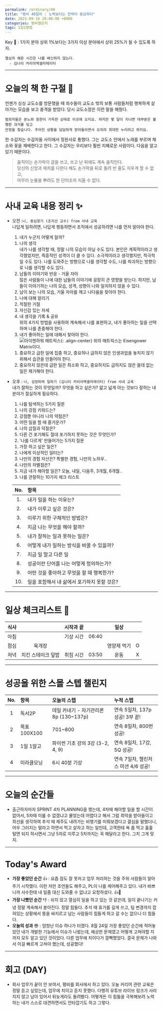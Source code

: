 ```yaml
---
permalink: /ordinary/40
title: "평비 40일차 : 노력보다는 전략이 중요하다"
date: 2021-09-16 20:00:00 +0900
categories: 평비챌린지
tags: 1일1평범
---  
```

Key 🔑 : 1가지 분야 상위 1%보다는 3가지 이상 분야에서 상위 25%가 될 수 있도록 하자.
```
열심히 해온 시간은 나를 배신하지 않는다.
  - 김나이 커리어액셀러레이터
```

---
# 오늘의 책 한 구절 📕
언젠가 싱싱 교도소를 방문했을 때 죄수들이 교도소 밖의 보통 사람들처럼 행복하게 살아가는 모습을 보고 충격을 받았다. 당시 교도소장은 이런 말을 해줬다.
```
범죄자들은 분노와 원한이 가득한 상태로 이곳에 오지요. 하지만 몇 달이 지나면 대부분은 불행한 과거를 잊고
안정을 찾습니다. 주어진 상황을 담담하게 받아들이면서 오히려 최대한 누리려고 하지요.
```
한 수감자는 수감자들 사이에서 정원사로 통했다. 그는 교도소 안에서 노래를 부르며 채소와 꽃을 재배한다고 한다. 그 수감자는 우리보다 훨씬 지혜로운 사람이다. 다음을 알고 있기 때문이다.
> 움직이는 손가락이 글을 쓰고, 쓰고 난 뒤에도 계속 움직인다.  
> 당신의 신앙과 재치를 다한다 해도 손가락을 뒤로 돌려 반 줄도 지우게 할 수 없고,  
> 아무리 눈물을 뿌려도 한 단어조차 지울 수 없다.  


---
# 사내 교육 내용 정리 ✨
- 오전 :`나, 중심찾기 (조지선 교수) from 사내 교육`  
나답게 일하려면, 나답게 행동하면서 조직에서 성공하려면 나를 먼저 알아야 한다.  
  1. 내가 누군지 어떻게 알까?  
    1) 나의 생각  
    내가 나를 생각할 때, 정말 나의 모습이 아닐 수도 있다. 본인은 계획적이라고 생각했었지만, 즉흥적인 성격이 더 클 수 있다. 소극적이라고 생각했지만, 적극적일 수도 있다. 나를 도와주는 방향으로 나를 생각할 수도, 나를 파괴하는 방향으로 나를 생각할 수도 있다.  
    2) 남들의 이야기와 반응 - 거울 자아  
    많은 사람들이 나에 대한 남들의 이야기에 굉장히 큰 영향을 받는다. 하지만, 남들이 이야기하는 나의 모습, 성격, 성향이 나와 일치하지 않을 수 있다.  
  2. 남이 보는 나의 모습, 거울 자아를 깨고 나다움을 찾아야 한다.  
    1) 나에 대해 알리기  
    2) 적절한 거절  
    3) 자신감 있는 자세  
    4) 내 생각을 기록 & 공유  
    위의 4가지 방법을 사용하여 계속해서 나를 표현하고, 내가 좋아하는 일을 선택하며 나를 존중해야 한다.  
  3. 내가 좋아하는 일에 대해서 찾아야 한다.  
    ![아이젠하워 매트릭스][매트릭스]{: .align-center}
    위의 매트릭스는 Eisengower Matrix이다.  
    1) 중요하고 급한 일에 집중 하고, 중요하나 급하지 않은 인생과업을 놓치지 않기 위해서 습관을 만들어야 한다.  
    2) 중요하지 않은데 급한 일은 최소화 하고, 중요하지도 급하지도 않은 쓸데 없는 일은 제거해야 한다.  

- 오후 : `나, 성장하며 일하기 (김나이 커리어액셀러레이터) from 사내 교육`  
내가 잘하는 것이 무엇일까? 무엇을 하고 싶은가? 얇고 넓게 아는 것보다 잘하는 내 분야가 절실하게 필요하다.
  1. 나를 탐색하는 5가지 질문
    1) 나의 강점 키워드는?
    2) 강점뿐 아니라 나의 약점은?
    3) 어떤 일을 할 때 즐거운가?
    4) 나의 삽질과 덕질은?
    5) 다른 건 포기해도 절대 포기하지 못하는 것은 무엇인가?
  2. '나를 다르게' 만들어가는 5가지 질문
    1) 가장 하고 싶은 일은?
    2) 나에게 이상적인 일터는?
    3) 나만의 경험 자산은? 특별한 경험, 나만의 노하우..
    4) 나만의 차별점은?
    5) 지금 내가 해야할 일은? 오늘, 내일, 다음주, 3개월, 6개월..
  3. 나를 관찰하는 10가지 체크 리스트

    | No. | 항목 |
    |:----:|:----|
    | 1. | 내가 일을 하는 이유는? |
    | 2. | 내가 이루고 싶은 것은? |
    | 3. | 이루기 위한 구체적인 방법은? |
    | 4. | 지금 나는 무엇을 해야 할까? |
    | 5. | 내가 잘하는 일과 못하는 일은? |
    | 6. | 어떻게 내가 일하는 방식을 바꿀 수 있을까? |
    | 7. | 지금 일 말고 다른 일 |
    | 8. | 성공이란 단어를 나는 어떻게 정의하는가? |
    | 9. | 어떤 것을 좋아하고 무엇을 할 때 행복한가? |
    | 10. | 일을 포함해서 내 삶에서 포기하지 못할 것은? |


---
# 일상 체크리스트 📃

| 식사 |  | 시작과 끝 |  | 일상 |  |
|:----:|:----:|:----:|:----:|:----:|:----:|
| 아침 |  | 기상 시간 | 06:40 |  |  |
| 점심 | 육개장 |  |  | 영양제 먹기 | O |
| 저녁 | 치킨 스테이크 덮밥 | 취침 시간 | 03:50 | 운동 | X |

---
# 성공을 위한 스몰 스텝 챌린지

| No. | 항목 | 오늘의 스텝 | 누적 스텝 |
|:----:|:----|:----|:----|
| 1 | 독서2P | 데일 카네기 - 자기관리론 8p (130~137p) | 연속 5일차, 137p 성공! 3부 끝! |
| 2 | 목표 100X100 | 701~800 | 연속 8일차, 800번 성공! |
| 3 | 1일 1알고 | 파이썬 기초 강의 3강 (3-2, 4, 9) | 연속 8일차, 17강, 5Q 성공! |
| 4 | 미라클모닝 | 6시 40분 기상 | 연속 7일차, 챌린저스 미션 4/6 성공! |

---
# 오늘의 순간들
- 출근하자마자 SPRINT 4차 PLANNING을 했는데, 4차때 해야할 일을 할 시간이 없어서, 5차때 미룰 수 없겠냐고 물었는데 어렵다고 해서 그럼 최악을 받아들이고 최선을 생각하여 추석 때 제주도 내려가는 비행기를 미뤄보겠다고 결심을 말했더니, 어우 그러지는 말라고 하면서 먹고 살자고 하는 일인데, 고객한테 욕 좀 먹고 훌훌 털면 되지 하시면서 그냥 5차로 미루고 5차까지는 꼭 해달라고 한다. 그치 그게 맞지.  

---
# Today's Award
- **가장 좋았던 순간** 👍 : 요즘 잠도 잘 못자고 업무 처리하는 것을 주위 사람들이 알아주기 시작했다. 이런 저런 조언들도 해주고, PL이 나를 케어해주고 있다. 내가 바쁘니까 사수한테 내 일좀 대신 도와줄 수 없냐고 요청하셨다. 👍👏  
- **가장 나빴던 순간** 👎 : 쉬지 않고 열심히 일을 하고 있는 것 같은데, 일이 끝나기는 커녕 정말 계속해서 쏟아진다. 정말 힘들다. 추석 때 휴가를 길게 쓰고, 팀 변경까지 잡혀있는 상황에서 똥을 싸지르고 남는 사람들이 힘들게 하고 갈 수는 없으니 더 힘들다.  
- **오늘의 성과** 😎 : 엄청난 이슈 하나가 터졌다. 8월 24일 가장 좋았던 순간에 적어놓았던 내가 개발한 기능에서 이슈가 나왔는데, 예상한 문제였고 어떻게 고쳐야할 지까지 모두 알고 있던 것이었다. 다른 업무에 치이다가 깜빡했었다. 결국 문제가 나와서 이걸 빠르게 고쳐야 했는데, 성공했다!  

---
# 회고 (DAY)
- 회사 업무가 끝이 안 보여서, 평비를 회사에서 하고 있다. 오늘 커리어 관련 교육은 정말 듣고 싶었는데, 업무에 치이고 듣지 못했다. 다행히 유튜브 라이브 링크가 사라지지 않고 남아 있어서 뒤늦게라도 돌려봤다. 어떻게든 이 힘듦을 극복해보려 노력하는 내가 스스로 대견하면서도 안타깝기도 하고 그렇다.  

[매트릭스]: ../../assets/images/post/Ordinary/IMPORTANT-URGENT_MATRIX.png